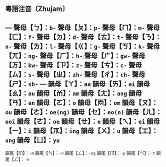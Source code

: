 ## 粵語注音〔Zhujam〕
—
聲母【ㄅ】：`b-`
聲母【ㄆ】：`p-`
聲母【ㄇ】：`m-`
聲母【ㄈ】：`f-`
聲母【ㄉ】：`d-`
聲母【ㄊ】：`t-`
聲母【ㄋ】：`n-`
聲母【ㄌ】：`l-`
聲母【ㄍ】：`g-`
聲母【ㄎ】：`k-`
聲母【ㄫ】：`ng-`
聲母【ㄏ】：`h-`
聲母【ㄬ】：`gw-`
聲母【ㄪ】：`kw-`
聲母【ㄗ】：`z-`
聲母【ㄘ】：`c-`
聲母【ㄙ】：`s-`
聲母【ㄓ】：`zh-`
聲母【ㄔ】：`ch-`
聲母【ㄕ】：`sh-`
—
韻母【ㄚ】：`aa`
韻母【ㄞ】：`ai`
韻母【ㄠ】：`au`
韻母【ㆰ】：`am`
韻母【ㄤ】：`ang`
韻母【ㄢ】：`an`
韻母【ㄛ】：`o`
韻母【ㆱ】：`om`
韻母【ㄡ】：`ou`
韻母【ㄜ】：`oe(ng)`
韻母【ㆤ】：`eo(n)`
韻母【ㄦ】：`eoi`
韻母【ㄜ】：`oe`
韻母【ㄝ】：`e`
韻母【ㄟ】：`ei`
韻母【ㄧ】：`i`
韻母【ㆭ】：`ing`
韻母【ㄨ】：`u`
韻母【ㆲ】：`ung`
韻母【ㄩ】：`yu`
---
韻尾【ㆬ】：`-m`
韻尾【ㄣ】：`-n`
韻尾【ㄥ】：`-ng`
韻尾【ㆬ゚】：`-p`
韻尾【ㄣ゚】：`-t`
韻尾【ㄥ゚】：`-k`
